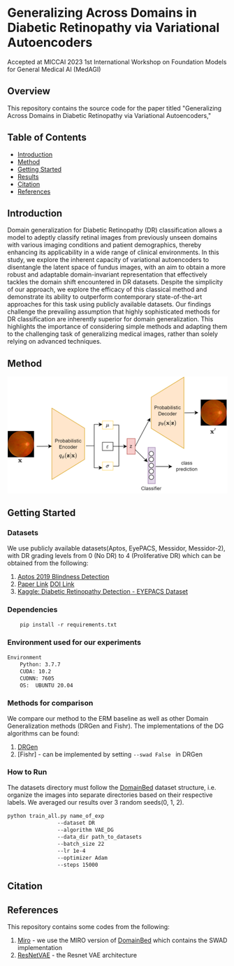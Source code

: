 # Generalizing Across Domains in Diabetic Retinopathy via Variational Autoencoders
Accepted at MICCAI 2023 1st International Workshop on Foundation Models for General Medical AI (MedAGI)

## Overview
This repository contains the source code for the paper titled "Generalizing Across Domains in Diabetic Retinopathy via Variational Autoencoders,"

## Table of Contents
- [Introduction](#introduction)
- [Method](#method)
- [Getting Started](#getting-started)
- [Results](#results)
- [Citation](#citation)
- [References](#references)

## Introduction
Domain generalization for Diabetic Retinopathy (DR) classification allows a model to adeptly classify retinal images from previously unseen domains with various imaging conditions and patient demographics, thereby enhancing its applicability in a wide range of clinical environments. In this study, we explore the inherent capacity of variational autoencoders to disentangle the latent space of fundus images, with an aim to obtain a more robust and adaptable domain-invariant representation that effectively tackles the domain shift encountered in DR datasets. Despite the simplicity of our approach, we explore the efficacy of this classical method and demonstrate its ability to outperform contemporary state-of-the-art approaches for this task using publicly available datasets. Our findings challenge the prevailing assumption that highly sophisticated methods for DR classification are inherently superior for domain generalization. This highlights the importance of considering simple methods and adapting them to the challenging task of  generalizing medical images, rather than solely relying on advanced techniques. 

## Method
![picture alt](figures/method.png "Method")

## Getting Started

### Datasets
We use publicly available datasets(Aptos, EyePACS, Messidor, Messidor-2), with DR grading levels from 0 (No DR) to 4 (Proliferative DR) which can be obtained from the following:
1. [Aptos 2019 Blindness Detection](https://www.kaggle.com/c/aptos2019-blindness-detection/data)
2. [Paper Link](https://www.ias-iss.org/ojs/IAS/article/view/1155)
   [DOI Link](https://doi.org/10.5566/ias.1155)
3. [Kaggle: Diabetic Retinopathy Detection - EYEPACS Dataset](https://www.kaggle.com/c/diabetic-retinopathy-detection)

### Dependencies
``` 
    pip install -r requirements.txt
```

### Environment used for our experiments
```
Environment
    Python: 3.7.7
    CUDA: 10.2
    CUDNN: 7605
    OS:  UBUNTU 20.04
```
### Methods for comparison
We compare our method to the ERM baseline as well as other Domain Generalization methods (DRGen and Fishr).
The implementations of the DG algorithms can be found:
1. [DRGen](https://github.com/BioMedIA-MBZUAI/DRGen)
2. [Fishr] - can be implemented by setting ```--swad False ``` in DRGen

### How to Run
The datasets directory must follow the [DomainBed](https://github.com/facebookresearch/DomainBed) dataset structure, i.e. organize the images into separate directories based on their respective labels. We averaged our results over 3 random seeds(0, 1, 2).
```
python train_all.py name_of_exp
                --dataset DR 
                --algorithm VAE_DG
                --data_dir path_to_datasets 
                --batch_size 22 
                --lr 1e-4 
                --optimizer Adam 
                --steps 15000
```

## Citation


## References
This repository contains some codes from the following:
1. [Miro](https://github.com/kakaobrain/miro/tree/main) - we use the MIRO version of [DomainBed](https://github.com/facebookresearch/DomainBed) which contains the SWAD implementation
2. [ResNetVAE](https://github.com/hsinyilin19/ResNetVAE/tree/master) - the Resnet VAE architecture

